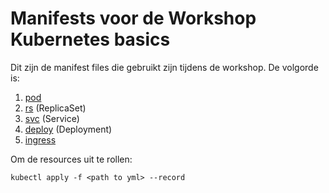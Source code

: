 # Manifests voor de Workshop Kubernetes basics

Dit zijn de manifest files die gebruikt zijn tijdens de workshop. De volgorde is:

1. [pod](pod)
2. [rs](rs) (ReplicaSet)
3. [svc](svc) (Service)
4. [deploy](deploy) (Deployment)
5. [ingress](ingress)

Om de resources uit te rollen:

    kubectl apply -f <path to yml> --record
  